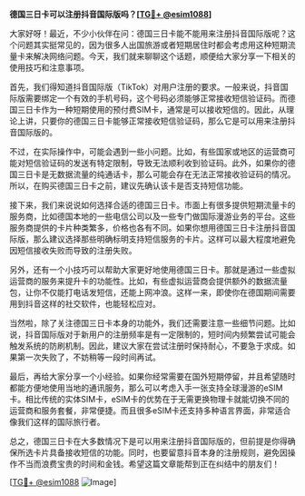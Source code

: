 **德国三日卡可以注册抖音国际版吗？[[TG💪+ @esim1088](https://t.me/s/esim1088)]**

大家好呀！最近，不少小伙伴在问：德国三日卡能不能用来注册抖音国际版呢？这个问题其实挺常见的，因为很多人出国旅游或者短期居住时都会考虑用这种短期流量卡来解决网络问题。今天，我们就来聊聊这个话题，顺便给大家分享一下相关的使用技巧和注意事项。

首先，我们得知道抖音国际版（TikTok）对用户注册的要求。一般来说，抖音国际版需要绑定一个有效的手机号码，这个号码必须能够正常接收短信验证码。而德国三日卡作为一种短期使用的预付费SIM卡，通常是可以接收短信的。因此，从理论上讲，只要你的德国三日卡能够正常接收短信验证码，那么它是可以用来注册抖音国际版的。

不过，在实际操作中，可能会遇到一些小问题。比如，有些国家或地区的运营商可能对短信验证码的发送有特定限制，导致无法顺利收到验证码。此外，如果你的德国三日卡是无数据流量的纯通话卡，那么可能会存在无法正常接收验证码的情况。所以，在购买德国三日卡之前，建议先确认该卡是否支持短信功能。

接下来，我们来说说如何选择合适的德国三日卡。市面上有很多提供短期流量卡的服务商，比如德国本地的一些电信公司以及一些专门做国际漫游业务的平台。这些服务商提供的卡片种类繁多，价格也各有不同。如果你想用德国三日卡注册抖音国际版，那么建议选择那些明确标明支持短信服务的卡片。这样可以最大程度地避免因短信接收失败而导致的注册失败。

另外，还有一个小技巧可以帮助大家更好地使用德国三日卡。那就是通过一些虚拟运营商的服务来提升卡的功能性。比如，有些虚拟运营商会提供额外的数据流量包，让你不仅能打电话发短信，还能上网冲浪。这样一来，即使你在德国期间需要用到抖音这样的社交软件，也能轻松应对。

当然啦，除了关注德国三日卡本身的功能外，我们还需要注意一些细节问题。比如说，抖音国际版对于新用户的注册频率是有一定限制的，短时间内频繁尝试可能会触发系统的防刷机制。因此，建议大家在尝试注册时保持耐心，不要急于求成。如果第一次失败了，不妨稍等一段时间再试。

最后，再给大家分享一个小经验。如果你经常需要在国外短期停留，并且希望随时都能方便地使用当地的通讯服务，那么可以考虑入手一张支持全球漫游的eSIM卡。相比传统的实体SIM卡，eSIM卡的优势在于无需更换物理卡就能切换不同的运营商和服务套餐，非常便捷。而且很多eSIM卡还支持多种语言界面，非常适合像我们这样的国际旅行者。

总之，德国三日卡在大多数情况下是可以用来注册抖音国际版的，但前提是你得确保所选卡片具备接收短信的功能。同时，也要留意抖音本身的注册规则，避免因操作不当而浪费宝贵的时间和金钱。希望这篇文章能帮到正在纠结中的朋友们！

[[TG💪+ @esim1088](https://t.me/s/esim1088) ![Image](https://i.postimg.cc/4NQfJmqS/Snipaste-2025-05-13-00-14-12.png)]